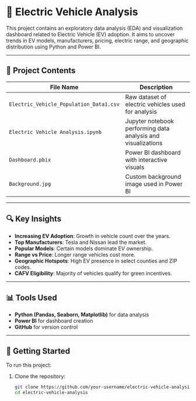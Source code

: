 # 🔌 Electric Vehicle Analysis

This project contains an exploratory data analysis (EDA) and visualization dashboard related to Electric Vehicle (EV) adoption. It aims to uncover trends in EV models, manufacturers, pricing, electric range, and geographic distribution using Python and Power BI.

---

## 📁 Project Contents

| File Name                              | Description                                      |
|----------------------------------------|--------------------------------------------------|
| `Electric_Vehicle_Population_Data1.csv` | Raw dataset of electric vehicles used for analysis |
| `Electric Vehicle Analysis.ipynb`       | Jupyter notebook performing data analysis and visualizations |
| `Dashboard.pbix`                        | Power BI dashboard with interactive visuals |
| `Background.jpg`                        | Custom background image used in Power BI |

---

## 🔍 Key Insights

- **Increasing EV Adoption**: Growth in vehicle count over the years.
- **Top Manufacturers**: Tesla and Nissan lead the market.
- **Popular Models**: Certain models dominate EV ownership.
- **Range vs Price**: Longer range vehicles cost more.
- **Geographic Hotspots**: High EV presence in select counties and ZIP codes.
- **CAFV Eligibility**: Majority of vehicles qualify for green incentives.

---

## 📊 Tools Used

- **Python (Pandas, Seaborn, Matplotlib)** for data analysis
- **Power BI** for dashboard creation
- **GitHub** for version control

---

## 🚀 Getting Started

To run this project:
1. Clone the repository:
   ```bash
   git clone https://github.com/your-username/electric-vehicle-analysis.git
   cd electric-vehicle-analysis
